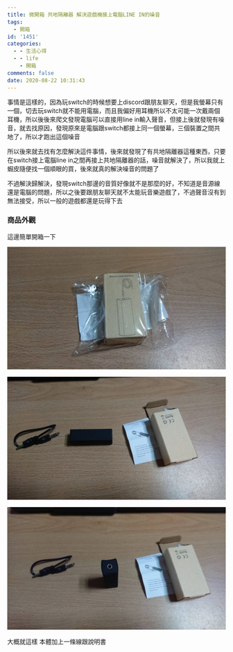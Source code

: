 ```yaml
---
title: 微開箱 共地隔離器 解決遊戲機接上電腦LINE IN的噪音
tags:
  - 開箱
id: '1451'
categories:
  - - 生活心得
  - - life
    - 開箱
comments: false
date: 2020-08-22 10:31:43
---
```


事情是這樣的，因為玩switch的時候想要上discord跟朋友聊天，但是我螢幕只有一個，切去玩switch就不能用電腦，而且我偏好用耳機所以不太可能一次戴兩個耳機，所以後後來爬文發現電腦可以直接用line in輸入聲音，但接上後就發現有噪音，就去找原因，發現原來是電腦跟switch都接上同一個螢幕，三個裝置之間共地了，所以才跑出這個噪音

所以後來就去找有怎麼解決這件事情，後來就發現了有共地隔離器這種東西，只要在switch接上電腦line in之間再接上共地隔離器的話，噪音就解決了，所以我就上蝦皮隨便找一個順眼的買，後來就真的解決噪音的問題了

不過解決歸解決，發現switch那邊的音質好像就不是那麼的好，不知道是音源線還是電腦的問題，所以之後要跟朋友聊天就不太能玩音樂遊戲了，不過聲音沒有到無法接受，所以一般的遊戲都還是玩得下去

### 商品外觀

這邊簡單開箱一下

![共地隔離器](./common-ground-solution/DSC_0002-1-1024x576.jpg)

![共地隔離器](./common-ground-solution/DSC_0003-1-1024x576.jpg)

![共地隔離器](./common-ground-solution/DSC_0004-1-1024x576.jpg)

大概就這樣 本體加上一條線跟說明書